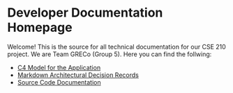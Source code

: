 # Developer Documentation Homepage

Welcome! This is the source for all technical documentation for our CSE 210 project. We are Team GRECo (Group 5). Here you can find the follwing:

- [C4 Model for the Application](https://cse210-group5.github.io/cse210-fa22-ucsd-group5/c4_model/C4_Documentation.html)
- [Markdown Architectural Decision Records](https://cse210-group5.github.io/cse210-fa22-ucsd-group5/decisions/)
- [Source Code Documentation](https://cse210-group5.github.io/cse210-fa22-ucsd-group5/naturaldocs/)